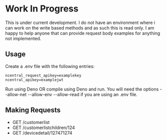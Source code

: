 # Work In Progress
This is under current development. I do not have an environment where i can work on the write based methods and as such this is read only. I am happy to help anyone that can provide request body examples for anything not implemented.

## Usage
Create a .env file with the following entries:
```
ncentral_request_apikey=examplekey
ncentral_apikey=examplejwt
```
Run using Deno OR compile using Deno and run. You will need the options --allow-net --allow-env --allow-read if you are using an .env file.

## Making Requests
- GET /customerlist
- GET /customerlistchildren/124
- GET /devicedetail/127471274
